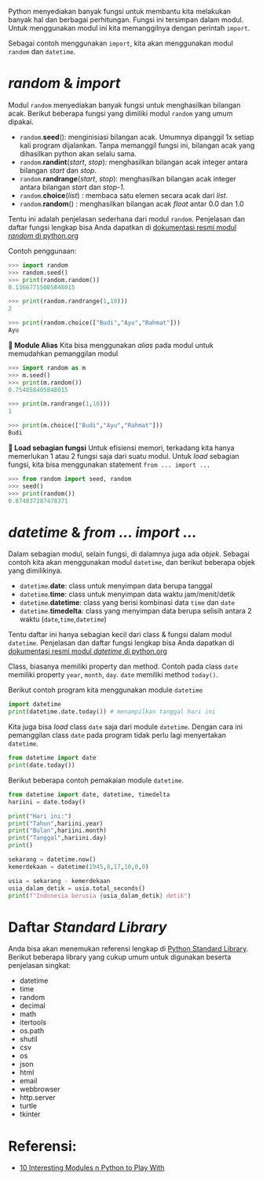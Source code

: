 Python menyediakan banyak fungsi untuk membantu kita melakukan banyak hal dan berbagai perhitungan. Fungsi ini tersimpan dalam modul. Untuk menggunakan modul ini kita memanggilnya dengan perintah `import`.

Sebagai contoh menggunakan `import`, kita akan menggunakan modul `random` dan `datetime`.

# _random_ & _import_
Modul `random` menyediakan banyak fungsi untuk menghasilkan bilangan acak. Berikut beberapa fungsi yang dimiliki modul `random` yang umum dipakai.
- `random`.__seed__(): menginisiasi bilangan acak. Umumnya dipanggil 1x setiap kali program dijalankan. Tanpa memanggil fungsi ini, bilangan acak yang dihasilkan python akan selalu sama.
- `random`.__randint__(_start_, _stop_): menghasilkan bilangan acak integer antara bilangan _start_ dan _stop_.
- `random`.__randrange__(_start_, _stop_): menghasilkan bilangan acak integer antara bilangan _start_ dan _stop-1_.
- `random`.__choice__(_list_) : membaca satu elemen secara acak dari _list_.
- `random`.__random__() : menghasilkan bilangan acak _float_ antar 0.0 dan 1.0

Tentu ini adalah penjelasan sederhana dari modul `random`. Penjelasan dan daftar fungsi lengkap bisa Anda dapatkan di [dokumentasi resmi modul _random_ di python.org](https://docs.python.org/3/library/random.html)

Contoh penggunaan:
```python
>>> import random
>>> random.seed()
>>> print(random.random())
0.13667755005848015

>>> print(random.randrange(1,10)))
2

>>> print(random.choice(["Budi","Ayu","Rahmat"]))
Ayu
```

**🔵 Module Alias**
Kita bisa menggunakan _alias_ pada modul untuk memudahkan pemanggilan modul
```python
>>> import random as m
>>> m.seed()
>>> print(m.random())
0.754858405848015

>>> print(m.randrange(1,10)))
1

>>> print(m.choice(["Budi","Ayu","Rahmat"]))
Budi
```

**🔵 Load sebagian fungsi**
Untuk efisiensi memori, terkadang kita hanya memerlukan 1 atau 2 fungsi saja dari suatu modul. Untuk _load_ sebagian fungsi, kita bisa menggunakan statement `from ... import ...`

```python
>>> from random import seed, random
>>> seed()
>>> print(random())
0.874837287478371
```

# _datetime_ & _from ... import ..._
Dalam sebagian modul, selain fungsi, di dalamnya juga ada _objek_. Sebagai contoh kita akan menggunakan modul `datetime`, dan berikut beberapa objek yang dimilikinya.
- `datetime`.**date**: class untuk menyimpan data berupa tanggal
- `datetime`.**time**: class untuk menyimpan data waktu jam/menit/detik
- `datetime`.**datetime**: class yang berisi kombinasi data `time` dan `date`
- `datetime`.**timedelta**: class yang menyimpan data berupa selisih antara 2 waktu (`date`,`time`,`datetime`)

Tentu daftar ini hanya sebagian kecil dari class & fungsi dalam modul `datetime`. Penjelasan dan daftar fungsi lengkap bisa Anda dapatkan di [dokumentasi resmi modul _datetime_ di python.org](https://docs.python.org/3/library/datetime.html)

Class, biasanya memiliki property dan method. Contoh pada class `date` memiliki property `year`, `month`, `day`. `date` memiliki method `today()`.

Berikut contoh program kita menggunakan module `datetime`

```python
import datetime
print(datetime.date.today()) # menampilkan tanggal hari ini
```

Kita juga bisa _load_ class `date` saja dari module `datetime`. Dengan cara ini pemanggilan class `date` pada program tidak perlu lagi menyertakan `datetime`.
```python
from datetime import date
print(date.today())
```

Berikut beberapa contoh pemakaian module `datetime`.

```python
from datetime import date, datetime, timedelta
hariini = date.today()

print("Hari ini:")
print("Tahun",hariini.year)
print("Bulan",hariini.month)
print("Tanggal",hariini.day)
print()

sekarang = datetime.now()
kemerdekaan = datetime(1945,8,17,10,0,0)

usia = sekarang - kemerdekaan
usia_dalam_detik = usia.total_seconds()
print(f"Indonesia berusia {usia_dalam_detik} detik")

```

# Daftar _Standard Library_
Anda bisa akan menemukan referensi lengkap di [Python Standard Library](https://docs.python.org/3/library/). Berikut beberapa library yang cukup umum untuk digunakan beserta penjelasan singkat:
- datetime
- time
- random
- decimal
- math
- itertools
- os.path
- shutil
- csv
- os
- json
- html
- email
- webbrowser
- http.server
- turtle
- tkinter

# Referensi:
- [10 Interesting Modules n Python to Play With](https://www.geeksforgeeks.org/10-interesting-modules-in-python-to-play-with/)